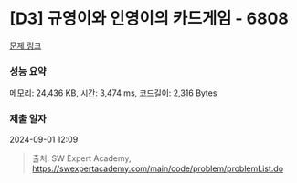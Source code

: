 # [D3] 규영이와 인영이의 카드게임 - 6808 

[문제 링크](https://swexpertacademy.com/main/code/problem/problemDetail.do?contestProbId=AWgv9va6HnkDFAW0) 

### 성능 요약

메모리: 24,436 KB, 시간: 3,474 ms, 코드길이: 2,316 Bytes

### 제출 일자

2024-09-01 12:09



> 출처: SW Expert Academy, https://swexpertacademy.com/main/code/problem/problemList.do